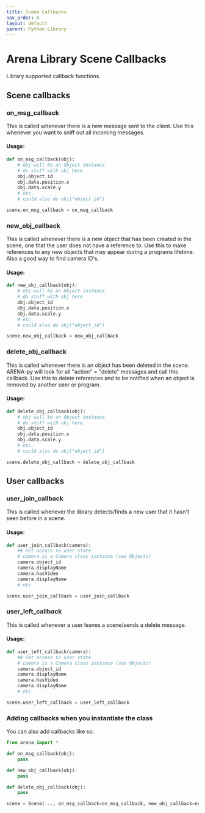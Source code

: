 ```yaml
---
title: Scene Callbacks
nav_order: 6
layout: default
parent: Python Library
---
```


# Arena Library Scene Callbacks

Library supported callback functions.

## Scene callbacks

### on_msg_callback
This is called whenever there is a new message sent to the client. Use this whenever you want to sniff out all incoming messages.

#### Usage:
```python
def on_msg_callback(obj):
    # obj will be an Object instance
    # do stuff with obj here
    obj.object_id
    obj.data.position.x
    obj.data.scale.y
    # etc.
    # could also do obj["object_id"]

scene.on_msg_callback = on_msg_callback
```

### new_obj_callback
This is called whenever there is a new object that has been created in the scene,
one that the user does not have a reference to. Use this to make references to any
new objects that may appear during a programs lifetime. Also a good way to find camera ID's.

#### Usage:
```python
def new_obj_callback(obj):
    # obj will be an Object instance
    # do stuff with obj here
    obj.object_id
    obj.data.position.x
    obj.data.scale.y
    # etc.
    # could also do obj["object_id"]

scene.new_obj_callback = new_obj_callback
```

### delete_obj_callback
This is called whenever there is an object has been deleted in the scene.
ARENA-py will look for all "action" = "delete" messages and call this callback.
Use this to delete references and to be notified when an object is removed by
another user or program.

#### Usage:
```python
def delete_obj_callback(obj):
    # obj will be an Object instance
    # do stuff with obj here
    obj.object_id
    obj.data.position.x
    obj.data.scale.y
    # etc.
    # could also do obj["object_id"]

scene.delete_obj_callback = delete_obj_callback
```

## User callbacks

### user_join_callback
This is called whenever the library detects/finds a new user that it hasn't seen before in a scene.

#### Usage:
```python
def user_join_callback(camera):
    ## Get access to user state
    # camera is a Camera class instance (see Objects)
    camera.object_id
    camera.displayName
    camera.hasVideo
    camera.displayName
    # etc.

scene.user_join_callback = user_join_callback
```

### user_left_callback
This is called whenever a user leaves a scene/sends a delete message.

#### Usage:
```python
def user_left_callback(camera):
    ## Get access to user state
    # camera is a Camera class instance (see Objects)
    camera.object_id
    camera.displayName
    camera.hasVideo
    camera.displayName
    # etc.

scene.user_left_callback = user_left_callback
```

### Adding callbacks when you instantiate the class
You can also add callbacks like so:
```python
from arena import *

def on_msg_callback(obj):
    pass

def new_obj_callback(obj):
    pass

def delete_obj_callback(obj):
    pass

scene = Scene(..., on_msg_callback=on_msg_callback, new_obj_callback=new_obj_callback, delete_obj_callback=delete_obj_callback)
```

<!-- ## Custom Message Callbacks
If you need to use an MQTT client, the `Scene` object exposes a way to subcribe to custom topics.
```python
def led_toggle():
    gpio_led.toggle()

scene.message_callback_add("custom/control/light", led_toggle)
``` -->
